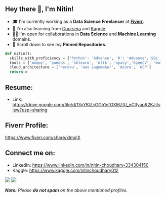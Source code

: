 ## Hey there 👋, I'm Nitin!

- 🎓 I'm currently working as a **Data Science Freelancer**  at **[Fiverr](https://www.fiverr.com/share/xlmqlX)**.
- 🌱 I'm also learning from [Coursera](https://www.coursera.org/) and [Kaggle](https://www.kaggle.com/nitinchoudhary012).
- 🤝🏻 I'm open for collaborations in **Data Science** and **Machine Learning** domains.
- 📌 Scroll down to see my **Pinned Repositories**.

```python
def nitin():
  skills_with_proficiency = {'Python': 'Advance', 'R': 'Advance','SQL': 'Intermediate', 'Spark': 'Intermediate','DSA': 'Intermediate', 'HTML & CSS': 'Beginner'}
  tools = ['numpy', 'pandas', 'sklearn', 'nltk', 'spacy','OpenCV', 'matplotlib', 'seaborn', 'keras','Tensorflow', 'flask', 'Django','BeautifulSoup']
  cloud_architecture = ['heroku', 'aws sagemaker', 'Azure', 'GCP']
  return ∞
```

## Resume:
- Link: https://drive.google.com/file/d/13yYKlZcGGh1efOXI6ZIU_nC3yapR2KJj/view?usp=sharing

## Fiverr Profile: 
https://www.fiverr.com/share/xlmqlX
## Connect me on:
- LinkedIn: https://www.linkedin.com/in/nitin-choudhary-334304150
- Kaggle: https://www.kaggle.com/nitinchoudhary012

<!-- [![Linkedin Badge](https://img.shields.io/badge/-NitinChoudhary-black?style=social&logo=Linkedin&logoColor=black&link=https://www.linkedin.com/in/nitin-choudhary-334304150)](https://www.linkedin.com/in/nitin-choudhary-334304150)&nbsp;&nbsp;&nbsp;
[![Twitter Badge](http://img.shields.io/badge/-NitinChoudhary?style=social&logo=twitter&logoColor=blue&link=https://twitter.com/iamNi3Choudhary?t=0pb5zrWOVzCzvVYou4GYbA&s=03)](https://twitter.com/iamNi3Choudhary?t=0pb5zrWOVzCzvVYou4GYbA&s=03)&nbsp;&nbsp;&nbsp; -->

[<img src="https://img.shields.io/badge/twitter-%231DA1F2.svg?&style=for-the-badge&logo=twitter&logoColor=white" />]([https://twitter.com/abhinavd26](https://twitter.com/iamNi3Choudhary?t=0pb5zrWOVzCzvVYou4GYbA&s=03)) 
[<img src="https://img.shields.io/badge/linkedin-%230077B5.svg?&style=for-the-badge&logo=linkedin&logoColor=white" />]([https://www.linkedin.com/in/abhinavdubey26/](https://www.linkedin.com/in/nitin-choudhary-334304150))

_**Note:** Please **do not spam** on the above mentioned profiles._
